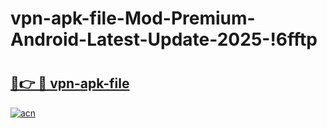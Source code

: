 # vpn-apk-file-Mod-Premium-Android-Latest-Update-2025-!6fftp

# <h2><a href="https://iesqec.esa.edu.pl?title=vpn-apk-file&ref=6fftp">🔗👉 🔴 vpn-apk-file</a></h2>

[![acn](https://github.com/user-attachments/assets/0f9c940e-d8b0-45ae-aac7-cd30a18b3e1c)](https://iesqec.esa.edu.pl?title=vpn-apk-file&ref=6fftp)

